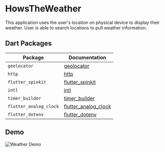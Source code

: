 # HowsTheWeather

This application uses the user's location on physical device to display their weather. User is able to search locations to pull weather information. 
 
## Dart Packages

| Package | Documentation |
| ----------- | ----------- |
| `geolocator` | [geolocator](https://pub.dev/packages/geolocator) |
| `http` | [http](https://pub.dev/packages/http) |
| `flutter_spinkit` | [flutter_spinkit](https://pub.dev/packages/flutter_spinkit) |
| `intl` | [intl](https://pub.dev/packages/intl) |
| `timer_builder` | [timer_builder](https://pub.dev/packages/timer_builder) |
| `flutter_analog_clock` | [flutter_analog_clock](https://pub.dev/packages/flutter_analog_clock) |
| `flutter_dotenv` | [flutter_dotenv](https://pub.dev/packages/flutter_dotenv) |

## Demo 
<img src="/images/demo.gif" alt="Weather Demo">  


